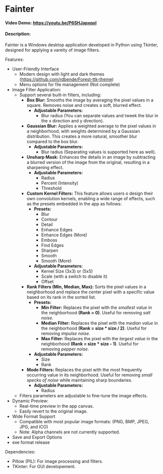 # Fainter
#### Video Demo:  https://youtu.be/P6SHJapxqoI
#### Description:
Fainter is a Windows desktop application developed in Python using Tkinter, designed for applying a vareity of image filters.

Features:
- User-Friendly Interface
	- Modern design with light and dark themes (https://github.com/rdbende/Forest-ttk-theme)
	- Menu options for file management (Not complete)
- Image Filter Application:
	- Support several built-in filters, including:
		- **Box Blur:** Smooths the image by averaging the pixel values in a square. Removes noise and creates a soft, blurred effect.
			- **Adjustable Parameters:**
				- Blur radius (You can separate values and tweek the blur in the x direction and y direction).
		- **Gaussian Blur:** Applies a weighted average to the pixel values in a neighborhood, with weights determined by a Gaussian distribution. This creates a more natural, smoother blur compared to the box blur.
			- **Adjustable Parameters:**
				- Blur radius (Separating values is supported here as well).
		- **Unsharp Mask:** Enhances the details in an image by subtracting a blurred version of the image from the original, resulting in a sharpening effect.
			- **Adjustable Parameters:**
				- Radius
				- Percent (Intensity)
				- Threshold
		- **Custom Kernel Filters:** This feature allows users o design their own convolution kernels, enabling a wide range of effects, such as the presets embedded in the app as follows:
			- **Presets:**
				- Blur
				- Contour
				- Detail
				- Enhance Edges
				- Enhance Edges (More)
				- Emboss
				- Find Edges
				- Sharpen
				- Smooth
				- Smooth (More)
			- **Adjustable Parameters:**
				- Kernel Size (3x3) or (5x5)
				- Scale (with a switch to disable it)
				- Offset
		- **Rank Filters (Min, Median, Max):** Sorts the pixel values in a neighborhood and replace the center pixel with a specific value based on its rank in the sorted list.
			- **Presets:**
				- **Min Filter:** Replaces the pixel with the *smallest value* in the neighborhood **(Rank = 0)**. Useful for removing *salt noise*.
				- **Median Filter:** Replaces the pixel with the *median value* in the neighborhood **(Rank = size * size / 2)**. Useful for removing *impulse noise*.
				- **Max Filter:** Replaces the pixel with the *largest value* in the neighborhood **(Rank = size * size - 1)**. Useful for removing *pepper noise*.
			- **Adjustable Parameters:**
				- Size
				- Rank
		- **Mode Filters:** Replaces the pixel with the most frequently occurring value in its neighborhood. Useful for removing *small specks of noise* while maintaining sharp boundaries.
			- **Adjustable Parameters:**
				- Radius
	- Filters parameters are adjustable to fine-tune the image effects.
- Dynamic Preview:
	- Real-time preview in the app canvas.
	- Easily revert to the original image.
- Wide Format Support
	- Compatible with most popular image formats: (PNG, BMP, JPEG, JPG, and ICO)
	- Note: Alpha channels are not currently supported.
- Save and Export Options
- exe format release

Dependencies:
- Pillow (PIL): For image processing and filters.
- TKinter: For GUI developement.